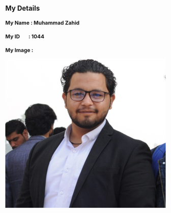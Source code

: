 ## My Details
### My Name : Muhammad Zahid

### My ID &nbsp;&nbsp;&nbsp;&nbsp;&nbsp; : 1044

### My Image :
<img src="images/My pic.JPG">